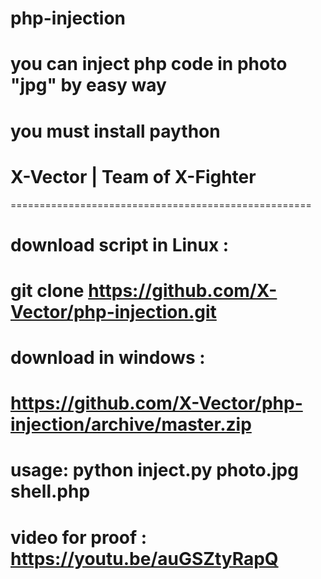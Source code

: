 # php-injection
# you can inject php code in photo "jpg" by easy way
# you must install paython 
# X-Vector | Team of X-Fighter
====================================================
# download script in Linux : 
# git clone https://github.com/X-Vector/php-injection.git
# download in windows : 
# https://github.com/X-Vector/php-injection/archive/master.zip
# usage: python inject.py photo.jpg shell.php
# video for proof : https://youtu.be/auGSZtyRapQ
